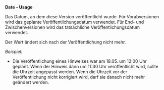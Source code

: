 **Date - Usage**

Das Datum, an dem diese Version veröffentlicht wurde. Für Vorabversionen wird das geplante Veröffentlichungsdatum verwendet.
Für End- und Zwischenversionen wird das tatsächliche Veröffentlichungsdatum verwendet.

Der Wert ändert sich nach der Veröffentlichung nicht mehr.

*Beispiel:*

* Die Veröffentlichung eines Hinweises war am 18.05. um 12:00 Uhr geplant.
  Wenn der Hinweis dann um 11:30 Uhr veröffentlicht wird, sollte die Uhrzeit angepasst werden.
  Wenn die Uhrzeit vor der Veröffentlichung nicht korrigiert wird, darf sie danach nicht mehr geändert werden.
